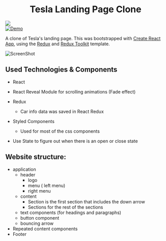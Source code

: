 
<h1 align="center">Tesla Landing Page Clone</h1>

<p align="center">

![](https://img.shields.io/github/languages/top/nanifour/tesla-clone?style=flat)        
[![Demo](https://img.shields.io/badge/Site_Demo-informational?style=flat&logo=github)](https://nanifour.github.io/tesla-clone/)

</p>



A clone of  Tesla's landing page. This was bootstrapped with [Create React App](https://github.com/facebook/create-react-app), using the [Redux](https://redux.js.org/) and [Redux Toolkit](https://redux-toolkit.js.org/) template. 


![ScreenShot](%PUBLIC_URL%/screenshot.png)

## Used Technologies & Components

- React
-  React Reveal Module for scrolling animations (Fade effect)
- Redux 
    -  Car info data was saved in React Redux 
- Styled Components 
    - Used for most of the css components
    
-  Use State to figure out when there is an open or close state


## Website structure:

- application
    - header
        - logo
        - menu ( left menu)
        - right menu
    - content 
        - Section is the first section that includes the    down arrow
        - Sections for the rest of the sections
    - text components (for headings and paragraphs)
    - button component 
    - bouncing arrow
- Repeated content components 
- Footer
